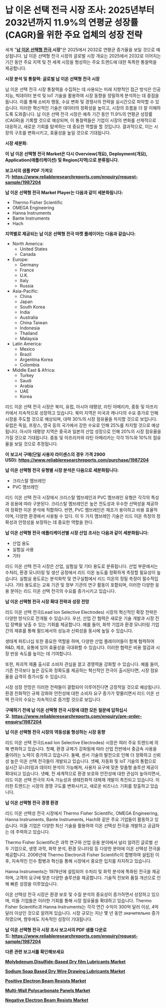 <p><h1>납 이온 선택 전극 시장 조사: 2025년부터 2032년까지 11.9%의 연평균 성장률(CAGR)을 위한 주요 업체의 성장 전략</h1></p><p>세계 "<strong><a href="https://www.reliableresearchreports.com/lead-ion-selective-electrodes-r1987204?utm_campaign=106&utm_medium=8&utm_source=Github&utm_content=ia&utm_term=03042025&utm_id=lead-ion-selective-electrodes">납 이온 선택형 전극&nbsp;</a></strong><strong>시장</strong>"은 2025에서 2032로 연평균 증가율을 보일 것으로 예상됩니다. 납 이온 선택형 전극 시장의 글로벌 시장 개요는 2025에서 2032로 이어지는 기간 동안 주요 지역 및 전 세계 시장을 형성하는 주요 트렌드에 대한 독특한 통찰력을 제공합니다.</p>
<p><strong>시장 분석 및 통찰력: 글로벌 납 이온 선택형 전극 시장</strong></p>
<p><p>납 이온 선택 전극 시장 통찰력을 수집하는 데 사용되는 미래 지향적인 접근 방식은 인공지능, 빅데이터 분석 및 IoT 기술을 활용하여 시장 동향을 정밀하게 분석하는 데 중점을 둡니다. 이를 통해 소비자 행동, 수요 변화 및 경쟁사의 전략을 실시간으로 파악할 수 있습니다. 이러한 혁신적인 기술은 데이터의 정확성을 높이고, 시장의 흐름을 더 잘 이해하도록 도와줍니다. 납 이온 선택 전극 시장은 예측 기간 동안 11.9%의 연평균 성장률(CAGR)을 기록할 것으로 예상되며, 이 통찰력들은 기업이 시장의 변화를 선제적으로 대응하고, 새로운 기회를 탐색하는 데 중요한 역할을 할 것입니다. 결과적으로, 이는 시장의 구조를 변화시키고, 효율성을 높일 것으로 기대됩니다.</p><a href="%7CAUTHORITHY_DOMAIN_URL%7C?utm_campaign=106&utm_medium=8&utm_source=Github&utm_content=ia&utm_term=03042025&utm_id=lead-ion-selective-electrodes"></a></p>
<p><strong>시장 세분화:</strong></p>
<p><strong>이 납 이온 선택형 전극 Market은 다시 Overview(개요), Deployment(개요), Application(애플리케이션) 및 Region(지역)으로 분류됩니다.</strong></p>
<p><strong>보고서의 샘플 PDF 가져오기:&nbsp;<a href="https://www.reliableresearchreports.com/enquiry/request-sample/1987204?utm_campaign=106&utm_medium=8&utm_source=Github&utm_content=ia&utm_term=03042025&utm_id=lead-ion-selective-electrodes">https://www.reliableresearchreports.com/enquiry/request-sample/1987204</a></strong><strong></strong></p>
<p><strong>납 이온 선택형 전극 Market Player는 다음과 같이 세분화됩니다:</strong></p>
<p><ul><li>Thermo Fisher Scientific</li><li>OMEGA Engineering</li><li>Hanna Instruments</li><li>Bante Instruments</li><li>Hach</li></ul></p>
<p><strong>지역별로 제공되는 납 이온 선택형 전극 마켓 플레이어는 다음과 같습니다:</strong></p>
<p><ul>
    <li>
        North America:
        <ul>
            <li>United States</li>
            <li>Canada</li>
        </ul>
    </li>
    <li>
        Europe:
        <ul>
            <li>Germany</li>
            <li>France</li>
            <li>U.K.</li>
            <li>Italy</li>
            <li>Russia</li>
        </ul>
    </li>
    <li>
        Asia-Pacific:
        <ul>
            <li>China</li>
            <li>Japan</li>
            <li>South Korea</li>
            <li>India</li>
            <li>Australia</li>
            <li>China Taiwan</li>
            <li>Indonesia</li>
            <li>Thailand</li>
            <li>Malaysia</li>
        </ul>
    </li>
    <li>
        Latin America:
        <ul>
            <li>Mexico</li>
            <li>Brazil</li>
            <li>Argentina Korea</li>
            <li>Colombia</li>
        </ul>
    </li>
    <li>
        Middle East & Africa:
        <ul>
            <li>Turkey</li>
            <li>Saudi</li>
            <li>Arabia</li>
            <li>UAE</li>
            <li>Korea</li>
        </ul>
    </li>
    </ul></p>
<p><p>리드 이온 선택 전극 시장은 북미, 유럽, 아시아 태평양, 라틴 아메리카, 중동 및 아프리카에서 지속적으로 성장하고 있습니다. 북미 지역은 미국과 캐나다의 수요 증가로 인해 시장을 주도할 것으로 예상되며, 대략 30%의 시장 점유율을 차지할 것으로 보입니다. 유럽은 독일, 프랑스, 영국 등의 국가에서 강한 수요로 인해 25%를 차지할 것으로 예상됩니다. 아시아 태평양 지역은 중국과 일본의 산업 성장으로 인해 20%의 시장 점유율을 가질 것으로 기대됩니다. 중동 및 아프리카와 라틴 아메리카는 각각 15%와 10%의 점유율을 보일 것으로 추정됩니다.</p></p>
<p><strong>이 보고서 구매(단일 사용자 라이센스의 경우 가격 2900 USD):&nbsp;<a href="https://www.reliableresearchreports.com/purchase/1987204?utm_campaign=106&utm_medium=8&utm_source=Github&utm_content=ia&utm_term=03042025&utm_id=lead-ion-selective-electrodes">https://www.reliableresearchreports.com/purchase/1987204</a></strong></p>
<p><strong>납 이온 선택형 전극 유형별 시장 분석은 다음으로 세분화됩니다:</strong></p>
<p><ul><li>크리스탈 멤브레인</li><li>PVC 멤브레인</li></ul></p>
<p><p>리드 이온 선택 전극 시장에서 크리스탈 멤브레인과 PVC 멤브레인 유형은 각각의 특성과 응용에 따라 구분된다. 크리스탈 멤브레인은 높은 전도성과 우수한 선택성을 제공하여 정확한 이온 분석에 적합하다. 반면, PVC 멤브레인은 제조가 용이하고 비용 효율적이며, 다양한 환경에서 사용될 수 있다. 이 두 가지 멤브레인 기술은 리드 이온 측정의 정확성과 안정성을 보장하는 데 중요한 역할을 한다.</p></p>
<p><strong>납 이온 선택형 전극 애플리케이션별 시장 산업 조사는 다음과 같이 세분화됩니다:</strong></p>
<p><ul><li>산업 용도</li><li>실험실 사용</li><li>기타</li></ul></p>
<p><p>리드 이온 선택 전극 시장은 산업, 실험실 및 기타 용도로 분류됩니다. 산업 부문에서는 수처리, 환경 모니터링 및 생산 공정에서 리드 이온 농도를 정확하게 측정할 필요성이 높습니다. 실험실 용도로는 분석화학 및 연구실험에서 리드 이온의 정밀 측정이 필수적입니다. 기타 용도로는 교육 기관 및 정부 기관의 연구 활동이 포함되며, 이러한 다양한 응용 분야는 리드 이온 선택 전극의 수요를 증가시키고 있습니다.</p></p>
<p><strong>납 이온 선택형 전극 시장 확대 전략과 성장 전망</strong></p>
<p><p>리드 이온 선택 전극(Lead Ion Selective Electrodes) 시장의 혁신적인 확장 전략은 다양한 방식으로 전개될 수 있습니다. 우선, 산업 간 협력은 새로운 기술 개발과 시장 진입 장벽을 낮출 수 있는 기회를 제공합니다. 예를 들어, 화학 기업과 환경 모니터링 기업 간의 제휴를 통해 필드에서의 성능과 신뢰성을 동시에 높일 수 있습니다. </p><p>생태계 파트너십 또한 중요한 역할을 하며, 다양한 산업 플레이어들이 함께 협력하여 R&D, 제조, 유통에 있어 효율성을 극대화할 수 있습니다. 이러한 협력은 비용 절감과 시장 반응 속도를 높이는 데 기여합니다. </p><p>또한, 파괴적 제품 출시로 소비자 관심을 끌고 경쟁력을 강화할 수 있습니다. 예를 들어, 기존 전극보다 높은 감도와 정확도를 제공하는 혁신적인 전극이 출시된다면, 시장 점유율을 급격히 증가시킬 수 있습니다. </p><p>시장 성장 전망은 이러한 전략들이 결합되어 이루어진다면 긍정적일 것으로 예상됩니다. 환경 친화적인 규제 강화와 안전성에 대한 소비자 요구 증가가 맞물리면서 리드 이온 선택 전극의 수요는 지속적으로 증가할 것으로 보입니다.</p></p>
<p><strong>구매하기 전에 납 이온 선택형 전극 시장에 대한 모든 질문에 답하십시오.&nbsp;<a href="https://www.reliableresearchreports.com/enquiry/pre-order-enquiry/1987204?utm_campaign=106&utm_medium=8&utm_source=Github&utm_content=ia&utm_term=03042025&utm_id=lead-ion-selective-electrodes">https://www.reliableresearchreports.com/enquiry/pre-order-enquiry/1987204</a></strong><strong></strong></p>
<p><strong>납 이온 선택형 전극 시장의 역동성을 형성하는 시장 동향</strong></p>
<p><p>리드 이온 선택 전극(Lead Ion Selective Electrodes) 시장은 여러 주요 트렌드에 의해 변화하고 있습니다. 첫째, 환경 규제가 강화됨에 따라 산업 전반에서 중금속 사용을 줄이려는 노력이 증가하고 있습니다. 둘째, 센서 기술의 발전으로 인해 더 정확하고 신뢰성 높은 이온 선택 전극들이 개발되고 있습니다. 셋째, 자동화 및 IoT 기술의 통합으로 실시간 모니터링과 데이터 분석이 가능해져, 사용자 요구에 맞춘 맞춤형 솔루션 제공이 확대되고 있습니다. 넷째, 전 세계적으로 환경 보호와 안전성에 대한 관심이 높아지면서, 리드 이온 선택 전극의 지속 가능성과 생태친화적 대체재 개발이 촉진되고 있습니다. 이러한 트렌드는 시장의 경쟁 구도를 변화시키고, 새로운 비즈니스 기회를 창출하고 있습니다.</p></p>
<p><strong>납 이온 선택형 전극 경쟁 환경</strong></p>
<p><p>리드 이온 선택성 전극 시장에서 Thermo Fisher Scientific, OMEGA Engineering, Hanna Instruments, Bante Instruments, Hach와 같은 주요 기업들이 활동하고 있습니다. 이들 기업은 다양한 최신 기술을 활용하여 이온 선택성 전극을 개발하고 공급하는 데 주력하고 있습니다.</p><p>Thermo Fisher Scientific은 과학 연구와 산업 응용 분야에서 널리 알려진 글로벌 선두 기업으로, 생명 과학, 화학 분석, 환경 모니터링 등 다양한 분야에 이온 선택성 전극을 제공합니다. 2006년에 Thermo Electron과 Fisher Scientific이 합병하여 설립된 이후, 지속적인 인수 합병과 혁신을 통해 시장에서 중요한 입지를 차지하고 있습니다.</p><p>Hanna Instruments는 1978년에 설립되어 수처리 및 화학 분석에 특화된 전극을 제공하며, 고객의 요구에 맞춘 다양한 솔루션을 제공합니다. 기술적 진보와 품질 개선으로 인해 빠른 성장을 이루었습니다.</p><p>이온 선택성 전극 시장은 환경 보호 및 수질 분석의 중요성이 증가하면서 성장하고 있으며, 이들 기업들은 이러한 기회를 통해 시장 점유율을 확대하고 있습니다. Thermo Fisher Scientific과 Hanna Instruments는 각각 연간 수익이 300억 달러 이상, 4억 달러 이상인 것으로 알려져 있습니다. 시장 규모는 지난 몇 년 동안 значительно 증가하였으며, 향후에도 지속적인 성장이 기대됩니다.</p></p>
<p><strong>납 이온 선택형 전극 시장 조사 보고서의 PDF 샘플 다운로드:&nbsp;<a href="https://www.reliableresearchreports.com/enquiry/request-sample/1987204?utm_campaign=106&utm_medium=8&utm_source=Github&utm_content=ia&utm_term=03042025&utm_id=lead-ion-selective-electrodes">https://www.reliableresearchreports.com/enquiry/request-sample/1987204</a></strong></p>
<p><strong></strong></p>
<p><strong></strong></p>
<p><strong></strong></p>
<p><strong></strong></p>
<p><strong>다른 관련 보고서를 확인해보세요</strong></p>
<p><strong><p><a href="https://github.com/pilukypalis/Market-Research-Report-List-1/blob/main/molybdenum-disulfide-based-dry-film-lubricants-market.md?utm_campaign=106&utm_medium=8&utm_source=Github&utm_content=ia&utm_term=03042025&utm_id=lead-ion-selective-electrodes">Molybdenum Disulfide-Based Dry film Lubricants Market</a></p><p><a href="https://github.com/moratronak3q/Market-Research-Report-List-1/blob/main/sodium-soap-based-dry-wire-drawing-lubricants-market.md?utm_campaign=106&utm_medium=8&utm_source=Github&utm_content=ia&utm_term=03042025&utm_id=lead-ion-selective-electrodes">Sodium Soap Based Dry Wire Drawing Lubricants Market</a></p><p><a href="https://github.com/jugutstam/Market-Research-Report-List-1/blob/main/positive-electron-beam-resists-market.md?utm_campaign=106&utm_medium=8&utm_source=Github&utm_content=ia&utm_term=03042025&utm_id=lead-ion-selective-electrodes">Positive Electron Beam Resists Market</a></p><p><a href="https://github.com/zakkistuey/Market-Research-Report-List-1/blob/main/multi-wall-polycarbonate-panels-market.md?utm_campaign=106&utm_medium=8&utm_source=Github&utm_content=ia&utm_term=03042025&utm_id=lead-ion-selective-electrodes">Multi-Wall Polycarbonate Panels Market</a></p><p><a href="https://github.com/reahmmunises/Market-Research-Report-List-1/blob/main/negative-electron-beam-resists-market.md?utm_campaign=106&utm_medium=8&utm_source=Github&utm_content=ia&utm_term=03042025&utm_id=lead-ion-selective-electrodes">Negative Electron Beam Resists Market</a></p></strong></p>